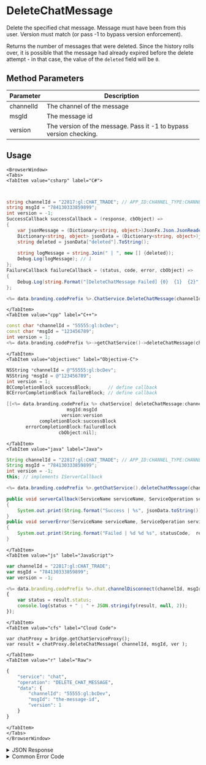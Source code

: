 # DeleteChatMessage

Delete the specified chat message. Message must have been from this user. Version must match (or pass -1 to bypass version enforcement).

Returns the number of messages that were deleted. Since the history rolls over, it is possible that the message had already expired before the delete attempt - in that case, the value of the `deleted` field will be `0`.



<PartialServop service_name="chat" operation_name="DELETE_CHAT_MESSAGE" />

## Method Parameters
Parameter | Description
--------- | -----------
channelId | The channel of the message
msgId | The message id
version | The version of the message. Pass it -1 to bypass version checking.

## Usage

```mdx-code-block
<BrowserWindow>
<Tabs>
<TabItem value="csharp" label="C#">
```

```csharp


string channelId = "22817:gl:CHAT_TRADE"; // APP_ID:CHANNEL_TYPE:CHANNEL_ID
string msgId = "784130333859899";
int version = -1;
SuccessCallback successCallback = (response, cbObject) =>
{
	var jsonMessage = (Dictionary<string, object>)JsonFx.Json.JsonReader.Deserialize(response);
	Dictionary<string, object> jsonData = (Dictionary<string, object>)jsonMessage["data"];
	string deleted = jsonData["deleted"].ToString();
	
	string logMessage = string.Join(" | ", new [] {deleted});
	Debug.Log(logMessage); // 1
};
FailureCallback failureCallback = (status, code, error, cbObject) =>
{
	Debug.Log(string.Format("[DeleteChatMessage Failed] {0}  {1}  {2}", status, code, error));
};

<%= data.branding.codePrefix %>.ChatService.DeleteChatMessage(channelId, msgId, version, successCallback, failureCallback);
```

```mdx-code-block
</TabItem>
<TabItem value="cpp" label="C++">
```

```cpp
const char *channelId = "55555:gl:bcDev";
const char *msgId = "123456789";
int version = 1;
<%= data.branding.codePrefix %>->getChatService()->deleteChatMessage(channelId, msgId, version, this);
```

```mdx-code-block
</TabItem>
<TabItem value="objectivec" label="Objective-C">
```

```objectivec
NSString *channelId = @"55555:gl:bcDev";
NSString *msgId = @"123456789";
int version = 1;
BCCompletionBlock successBlock;      // define callback
BCErrorCompletionBlock failureBlock; // define callback

[[<%= data.branding.codePrefix %> chatService] deleteChatMessage:channelId
                      msgId:msgId
                    version:version
            completionBlock:successBlock
       errorCompletionBlock:failureBlock
                   cbObject:nil];
```

```mdx-code-block
</TabItem>
<TabItem value="java" label="Java">
```

```java
String channelId = "22817:gl:CHAT_TRADE"; // APP_ID:CHANNEL_TYPE:CHANNEL_ID
String msgId = "784130333859899";
int version = -1;
this; // implements IServerCallback

<%= data.branding.codePrefix %>.getChatService().deleteChatMessage(channelId, msgId, version, this);

public void serverCallback(ServiceName serviceName, ServiceOperation serviceOperation, JSONObject jsonData)
{
    System.out.print(String.format("Success | %s", jsonData.toString()));
}
public void serverError(ServiceName serviceName, ServiceOperation serviceOperation, int statusCode, int reasonCode, String jsonError)
{
    System.out.print(String.format("Failed | %d %d %s", statusCode,  reasonCode, jsonError.toString()));
}
```

```mdx-code-block
</TabItem>
<TabItem value="js" label="JavaScript">
```

```javascript
var channelId = "22817:gl:CHAT_TRADE";
var msgId = "784130333859899";
var version = -1;

<%= data.branding.codePrefix %>.chat.channelDisconnect(channelId, msgId, version, result =>
{
	var status = result.status;
	console.log(status + " : " + JSON.stringify(result, null, 2));
});
```

```mdx-code-block
</TabItem>
<TabItem value="cfs" label="Cloud Code">
```

```cfscript
var chatProxy = bridge.getChatServiceProxy();
var result = chatProxy.deleteChatMessage( channelId, msgId, ver );
```

```mdx-code-block
</TabItem>
<TabItem value="r" label="Raw">
```

```r
{
	"service": "chat",
	"operation": "DELETE_CHAT_MESSAGE",
	"data": {
		"channelId": "55555:gl:bcDev",
		"msgId": "the-message-id",
		"version": 1
	}
}
```

```mdx-code-block
</TabItem>
</Tabs>
</BrowserWindow>
```

<details>
<summary>JSON Response</summary>

```json
{
    "status": 200,
    "data": {
        "deleted": 1
    }
}
```
</details>

<details>
<summary>Common Error Code</summary>

### Status Codes
Code | Name | Description
---- | ---- | -----------
40346 | CHAT_INVALID_CHANNEL_ID | The channel id provided is invalid.
40601 | RTT_NOT_ENABLED | RTT must be enabled for this feature

</details>


